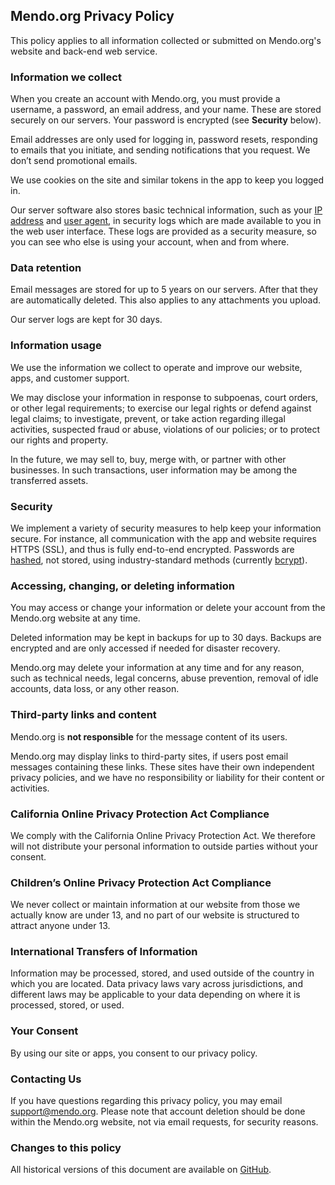 ## Mendo.org Privacy Policy

This policy applies to all information collected or submitted on Mendo.org's website and back-end web service.

### Information we collect

When you create an account with Mendo.org, you must provide a username, a password, an email address, and your name.  These are stored securely on our servers.  Your password is encrypted (see **Security** below).

Email addresses are only used for logging in, password resets, responding to emails that you initiate, and sending notifications that you request. We don’t send promotional emails.

We use cookies on the site and similar tokens in the app to keep you logged in.

Our server software also stores basic technical information, such as your [IP address](https://en.wikipedia.org/wiki/IP_address) and [user agent](https://en.wikipedia.org/wiki/User_agent), in security logs which are made available to you in the web user interface.  These logs are provided as a security measure, so you can see who else is using your account, when and from where.

### Data retention

Email messages are stored for up to 5 years on our servers.  After that they are automatically deleted.  This also applies to any attachments you upload.

Our server logs are kept for 30 days.

### Information usage

We use the information we collect to operate and improve our website, apps, and customer support.

We may disclose your information in response to subpoenas, court orders, or other legal requirements; to exercise our legal rights or defend against legal claims; to investigate, prevent, or take action regarding illegal activities, suspected fraud or abuse, violations of our policies; or to protect our rights and property.

In the future, we may sell to, buy, merge with, or partner with other businesses. In such transactions, user information may be among the transferred assets.

### Security

We implement a variety of security measures to help keep your information secure. For instance, all communication with the app and website requires HTTPS (SSL), and thus is fully end-to-end encrypted. Passwords are [hashed](http://en.wikipedia.org/wiki/Cryptographic_hash_function), not stored, using industry-standard methods (currently [bcrypt](http://en.wikipedia.org/wiki/Bcrypt)).

### Accessing, changing, or deleting information

You may access or change your information or delete your account from the Mendo.org website at any time.

Deleted information may be kept in backups for up to 30 days. Backups are encrypted and are only accessed if needed for disaster recovery.

Mendo.org may delete your information at any time and for any reason, such as technical needs, legal concerns, abuse prevention, removal of idle accounts, data loss, or any other reason.

### Third-party links and content

Mendo.org is **not responsible** for the message content of its users.

Mendo.org may display links to third-party sites, if users post email messages containing these links.  These sites have their own independent privacy policies, and we have no responsibility or liability for their content or activities.

### California Online Privacy Protection Act Compliance

We comply with the California Online Privacy Protection Act. We therefore will not distribute your personal information to outside parties without your consent.

### Children’s Online Privacy Protection Act Compliance

We never collect or maintain information at our website from those we actually know are under 13, and no part of our website is structured to attract anyone under 13.

### International Transfers of Information

Information may be processed, stored, and used outside of the country in which you are located. Data privacy laws vary across jurisdictions, and different laws may be applicable to your data depending on where it is processed, stored, or used.

### Your Consent

By using our site or apps, you consent to our privacy policy.

### Contacting Us

If you have questions regarding this privacy policy, you may email support@mendo.org. Please note that account deletion should be done within the Mendo.org website, not via email requests, for security reasons.

### Changes to this policy

All historical versions of this document are available on [GitHub](https://github.com/jhuckaby/mendo.org/blob/master/docs/privacy-policy.md).
